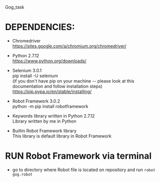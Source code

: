 Gog_task

# DEPENDENCIES:
- Chromedriver  
https://sites.google.com/a/chromium.org/chromedriver/

- Python 2.7.12  
https://www.python.org/downloads/

- Selenium 3.0.1   
pip install -U selenium  
(if you don't have pip on your machine -- please look at this documentation and follow installation steps)  
https://pip.pypa.io/en/stable/installing/  

- Robot Framework 3.0.2  
python -m pip install robotframework  

- Keywords library written in Python 2.7.12  
Library written by me in Python  

- Builtin Robot Framework library  
This library is default library in Robot Framework    

# RUN Robot Framework via terminal   
- go to directory where Robot file is located on repository and run <code>robot gog.robot<code>
